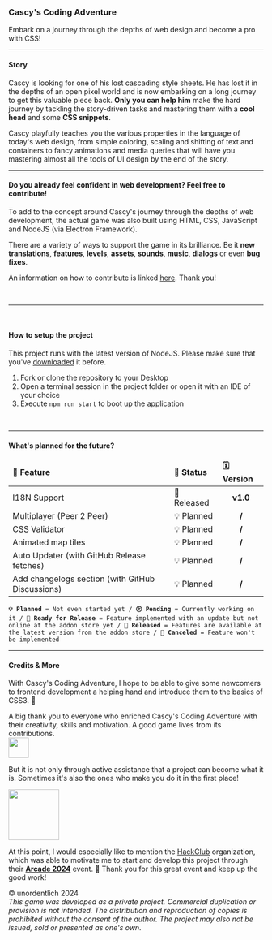 

### Cascy's Coding Adventure
Embark on a journey through the depths of web design and become a pro with CSS!

---

#### Story
Cascy is looking for one of his lost cascading style sheets. He has lost it in the depths of an open pixel world and is now embarking on a long journey to get this valuable piece back. **Only you can help him** make the hard journey by tackling the story-driven tasks and mastering them with a **cool head** and some **CSS snippets**.

Cascy playfully teaches you the various properties in the language of today's web design, from simple coloring, scaling and shifting of text and containers to fancy animations and media queries that will have you mastering almost all the tools of UI design by the end of the story.

---

#### Do you already feel confident in web development? Feel free to contribute!

To add to the concept around Cascy's journey through the depths of web development, the actual game was also built using HTML, CSS, JavaScript and NodeJS (via Electron Framework).

There are a variety of ways to support the game in its brilliance. Be it **new translations**, **features**, **levels**, **assets**, **sounds**, **music**, **dialogs** or even **bug fixes**.

An information on how to contribute is linked [here](CONTRIBUTING.md). Thank you!

<br>

---

<br>

#### How to setup the project

This project runs with the latest version of NodeJS. Please make sure that you've [downloaded](https://nodejs.org/en/download/prebuilt-installer) it before.

1. Fork or clone the repository to your Desktop
2. Open a terminal session in the project folder or open it with an IDE of your choice
3. Execute `npm run start` to boot up the application

<br>

---

#### What's planned for the future?

<table>
    <thead>
        <tr>
            <td><b>🎉 Feature</b></td>
            <td><b>📑 Status</b></td>
            <td><b>🗓️ Version</b></td>
        </tr>
    </thead>
    <tbody>
        <tr>
            <td>I18N Support</td>
            <td>💖 Released</td>
            <td align="center"><b>v1.0</b></td>
        </tr>
        <tr>
            <td>Multiplayer (Peer 2 Peer)</td>
            <td>💡 Planned</td>
            <td align="center"><b>/</b></td>
        </tr>
        <tr>
            <td>CSS Validator</td>
            <td>💡 Planned</td>
            <td align="center"><b>/</b></td>
        </tr>
        <tr>
            <td>Animated map tiles</td>
            <td>💡 Planned</td>
            <td align="center"><b>/</b></td>
        </tr>
        <tr>
            <td>Auto Updater (with GitHub Release fetches)</td>
            <td>💡 Planned</td>
            <td align="center"><b>/</b></td>
        </tr>
        <tr>
            <td>Add changelogs section (with GitHub Discussions)</td>
            <td>💡 Planned</td>
            <td align="center"><b>/</b></td>
        </tr>
    </tbody>
</table>
<code><b>💡 Planned</b> = Not even started yet / <b>🕑 Pending</b> = Currently working on it / <b>🎉 Ready for Release</b> = Feature implemented with an update but not online at the addon store yet / <b>💖 Released</b> = Features are available at the latest version from the addon store / <b>🛑 Canceled</b> = Feature won't be implemented</code>

<br>

---

#### Credits & More


With Cascy's Coding Adventure, I hope to be able to give some newcomers to frontend development a helping hand and introduce them to the basics of CSS3. 🚀

A big thank you to everyone who enriched Cascy's Coding Adventure with their creativity, skills and motivation. A good game lives from its contributions.<br>
<a href="https://github.com/unordentlich/cascys-adventure/graphs/contributors">
  <img src="https://contrib.rocks/image?repo=unordentlich/cascys-adventure" width="40"/>
</a>

But it is not only through active assistance that a project can become what it is. Sometimes it's also the ones who make you do it in the first place!

<img src="https://assets.hackclub.com/flag-orpheus-left.svg" height="100">

At this point, I would especially like to mention the [HackClub](https://hackclub.com/) organization, which was able to motivate me to start and develop this project through their [**Arcade 2024**](https://hackclub.com/arcade) event. 🦕
Thank you for this great event and keep up the good work!

&copy; unordentlich 2024<br>
<i>This game was developed as a private project. Commercial duplication or provision is not intended. The distribution and reproduction of copies is prohibited without the consent of the author. The project may also not be issued, sold or presented as one's own.</i>
